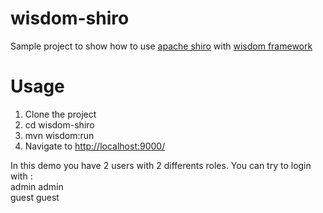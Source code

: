 wisdom-shiro
============

Sample project to show how to use [apache shiro](http://shiro.apache.org/ "apache shiro") with [wisdom framework](http://wisdom-framework.org/ "wisdom framework")


Usage
============

1. Clone the project
2. cd wisdom-shiro
3. mvn wisdom:run
4. Navigate to [http://localhost:9000/](http://localhost:9000/)

In this demo you have 2 users with 2 differents roles.
You can try to login with : <br>
admin admin <br>
guest guest